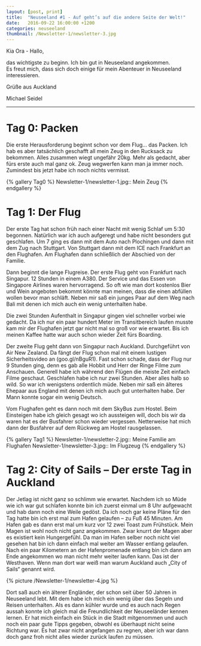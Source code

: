 ```yaml
---
layout: [post, print]
title:  "Neuseeland #1 - Auf geht’s auf die andere Seite der Welt!"
date:   2016-09-22 16:00:00 +1200
categories: neuseeland
thumbnail: /Newsletter-1/newsletter-3.jpg
---
```


Kia Ora - Hallo,

das wichtigste zu beginn. Ich bin gut in Neuseeland angekommen.  
Es freut mich, dass sich doch einige für mein Abenteuer in Neuseeland interessieren.


Grüße aus Auckland

Michael Seidel

___

Tag 0: Packen
==============

Die erste Herausforderung beginnt schon vor dem Flug… das Packen. Ich hab es aber tatsächlich geschafft all mein Zeug in den Rucksack zu bekommen. Alles zusammen wiegt ungefähr 20kg. Mehr als gedacht, aber fürs erste auch mal ganz ok. Zeug wegwerfen kann man ja immer noch. Zumindest bis jetzt habe ich noch nichts vermisst.

{% gallery Tag0 %}
Newsletter-1/newsletter-1.jpg:: Mein Zeug
{% endgallery %}


Tag 1: Der Flug
===============
Der erste Tag hat schon früh nach einer Nacht mit wenig Schlaf um 5:30 begonnen. Natürlich war ich auch aufgeregt und habe nicht besonders gut geschlafen. Um 7 ging es dann mit dem Auto nach Plochingen und dann mit dem Zug nach Stuttgart. Von Stuttgart dann mit dem ICE nach Frankfurt an den Flughafen. Am Flughafen dann schließlich der Abschied von der Familie.

Dann beginnt die lange Flugreise. Der erste Flug geht von Frankfurt nach Singapur. 12 Stunden in einem A380. Der Service und das Essen von Singapore Airlines waren hervorragend. So oft wie man dort kostenlos Bier und Wein angeboten bekommt könnte man meinen, dass die einen abfüllen wollen bevor man schläft. Neben mir saß ein junges Paar auf dem Weg nach Bali mit denen ich mich auch ein wenig unterhalten habe. 

Die zwei Stunden Aufenthalt in Singapur gingen viel schneller vorbei wie gedacht. Da ich nur ein paar hundert Meter im Transitbereich laufen musste kam mir der Flughafen jetzt gar nicht mal so groß vor wie erwartet. Bis ich meinen Kaffee hatte war auch schon wieder Zeit fürs Boarding.

Der zweite Flug geht dann von Singapur nach Auckland. Durchgeführt von Air New Zealand. Da fängt der Flug schon mal mit einem lustigen Sicherheitsvideo an (goo.gl/nBguR1). Fast schon schade, dass der Flug nur 9 Stunden ging, denn es gab alle Hobbit und Herr der Ringe Filme zum Anschauen. Generell habe ich während den Flügen die meiste Zeit einfach Filme geschaut. Geschlafen habe ich nur zwei Stunden. Aber alles halb so wild. So war ich wenigstens ordentlich müde. Neben mir saß ein älteres Ehepaar aus England mit denen ich mich auch gut unterhalten habe. Der Mann konnte sogar ein wenig Deutsch.

Vom Flughafen geht es dann noch mit dem SkyBus zum Hostel. Beim Einsteigen habe ich gleich gesagt wo ich aussteigen will, doch bis wir da waren hat es der Busfahrer schon wieder vergessen. Netterweise hat mich dann der Busfahrer auf dem Rückweg am Hostel rausgelassen.

{% gallery Tag1 %}
Newsletter-1/newsletter-2.jpg:: Meine Familie am Flughafen
Newsletter-1/newsletter-3.jpg:: Im Flugzeug
{% endgallery %}


Tag 2: City of Sails – Der erste Tag in Auckland
=================================================

Der Jetlag ist nicht ganz so schlimm wie erwartet. Nachdem ich so Müde wie ich war gut schlafen konnte bin ich zuerst einmal um 8 Uhr aufgewacht und hab dann noch eine Weile gedöst. Da ich noch gar keine Pläne für den Tag hatte bin ich erst mal zum Hafen gelaufen – zu Fuß 45 Minuten. Am Hafen gab es dann erst mal um kurz vor 12 zwei Toast zum Frühstück. Mein Magen ist wohl noch nicht ganz angekommen. Zwar knurrt der Magen aber es existiert kein Hungergefühl. 
Da man im Hafen selber noch nicht viel gesehen hat bin ich dann einfach mal weiter am Wasser entlang gelaufen. Nach ein paar Kilometern an der Hafenpromenade entlang bin ich dann am Ende angekommen wo man nicht mehr weiter laufen kann. Das ist der Westhaven. Wenn man dort war weiß man warum Auckland auch „City of Sails“ genannt wird.

{% picture /Newsletter-1/newsletter-4.jpg %}

Dort saß auch ein älterer Engländer, der schon seit über 50 Jahren in Neuseeland lebt. Mit dem habe ich mich ein wenig über das Segeln und Reisen unterhalten. Als es dann kühler wurde und es auch nach Regen aussah konnte ich gleich mal die Freundlichkeit der Neuseeländer kennen lernen. Er hat mich einfach ein Stück in die Stadt mitgenommen und auch noch ein paar gute Tipps gegeben, obwohl es überhaupt nicht seine Richtung war. Es hat zwar nicht angefangen zu regnen, aber ich war dann doch ganz froh nicht alles wieder zurück laufen zu müssen.
